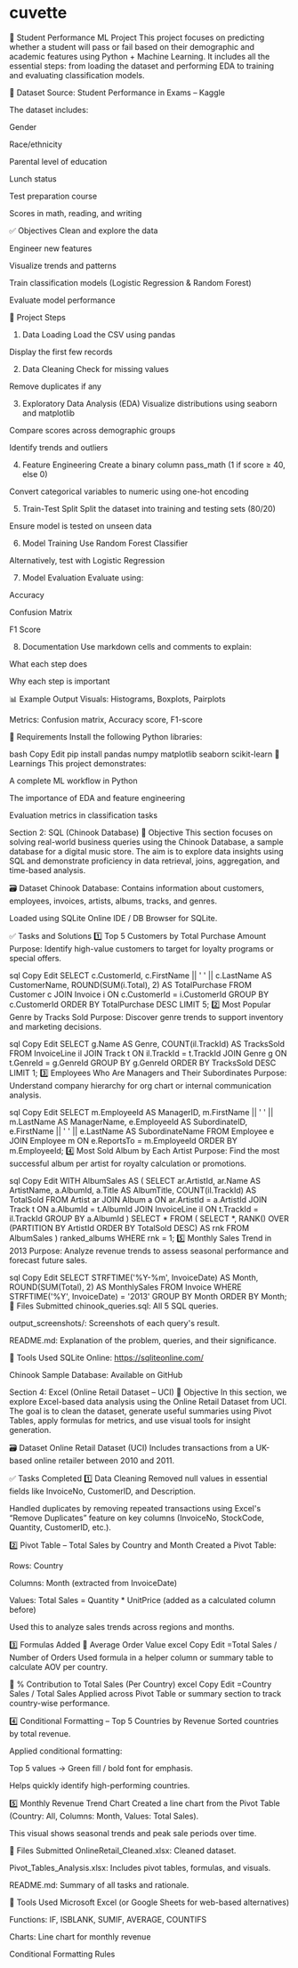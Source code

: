 # cuvette


🧠 Student Performance ML Project
This project focuses on predicting whether a student will pass or fail based on their demographic and academic features using Python + Machine Learning. It includes all the essential steps: from loading the dataset and performing EDA to training and evaluating classification models.

📁 Dataset
Source: Student Performance in Exams – Kaggle

The dataset includes:

Gender

Race/ethnicity

Parental level of education

Lunch status

Test preparation course

Scores in math, reading, and writing

✅ Objectives
Clean and explore the data

Engineer new features

Visualize trends and patterns

Train classification models (Logistic Regression & Random Forest)

Evaluate model performance

📌 Project Steps
1. Data Loading
Load the CSV using pandas

Display the first few records

2. Data Cleaning
Check for missing values

Remove duplicates if any

3. Exploratory Data Analysis (EDA)
Visualize distributions using seaborn and matplotlib

Compare scores across demographic groups

Identify trends and outliers

4. Feature Engineering
Create a binary column pass_math (1 if score ≥ 40, else 0)

Convert categorical variables to numeric using one-hot encoding

5. Train-Test Split
Split the dataset into training and testing sets (80/20)

Ensure model is tested on unseen data

6. Model Training
Use Random Forest Classifier

Alternatively, test with Logistic Regression

7. Model Evaluation
Evaluate using:

Accuracy

Confusion Matrix

F1 Score

8. Documentation
Use markdown cells and comments to explain:

What each step does

Why each step is important

📊 Example Output
Visuals: Histograms, Boxplots, Pairplots

Metrics: Confusion matrix, Accuracy score, F1-score

🚀 Requirements
Install the following Python libraries:

bash
Copy
Edit
pip install pandas numpy matplotlib seaborn scikit-learn
🧠 Learnings
This project demonstrates:

A complete ML workflow in Python

The importance of EDA and feature engineering

Evaluation metrics in classification tasks

Section 2: SQL (Chinook Database)
🎯 Objective
This section focuses on solving real-world business queries using the Chinook Database, a sample database for a digital music store. The aim is to explore data insights using SQL and demonstrate proficiency in data retrieval, joins, aggregation, and time-based analysis.

🗃️ Dataset
Chinook Database: Contains information about customers, employees, invoices, artists, albums, tracks, and genres.

Loaded using SQLite Online IDE / DB Browser for SQLite.

✅ Tasks and Solutions
1️⃣ Top 5 Customers by Total Purchase Amount
Purpose: Identify high-value customers to target for loyalty programs or special offers.

sql
Copy
Edit
SELECT c.CustomerId, c.FirstName || ' ' || c.LastName AS CustomerName,
       ROUND(SUM(i.Total), 2) AS TotalPurchase
FROM Customer c
JOIN Invoice i ON c.CustomerId = i.CustomerId
GROUP BY c.CustomerId
ORDER BY TotalPurchase DESC
LIMIT 5;
2️⃣ Most Popular Genre by Tracks Sold
Purpose: Discover genre trends to support inventory and marketing decisions.

sql
Copy
Edit
SELECT g.Name AS Genre, COUNT(il.TrackId) AS TracksSold
FROM InvoiceLine il
JOIN Track t ON il.TrackId = t.TrackId
JOIN Genre g ON t.GenreId = g.GenreId
GROUP BY g.GenreId
ORDER BY TracksSold DESC
LIMIT 1;
3️⃣ Employees Who Are Managers and Their Subordinates
Purpose: Understand company hierarchy for org chart or internal communication analysis.

sql
Copy
Edit
SELECT m.EmployeeId AS ManagerID, m.FirstName || ' ' || m.LastName AS ManagerName,
       e.EmployeeId AS SubordinateID, e.FirstName || ' ' || e.LastName AS SubordinateName
FROM Employee e
JOIN Employee m ON e.ReportsTo = m.EmployeeId
ORDER BY m.EmployeeId;
4️⃣ Most Sold Album by Each Artist
Purpose: Find the most successful album per artist for royalty calculation or promotions.

sql
Copy
Edit
WITH AlbumSales AS (
    SELECT ar.ArtistId, ar.Name AS ArtistName, a.AlbumId, a.Title AS AlbumTitle,
           COUNT(il.TrackId) AS TotalSold
    FROM Artist ar
    JOIN Album a ON ar.ArtistId = a.ArtistId
    JOIN Track t ON a.AlbumId = t.AlbumId
    JOIN InvoiceLine il ON t.TrackId = il.TrackId
    GROUP BY a.AlbumId
)
SELECT * FROM (
    SELECT *, RANK() OVER (PARTITION BY ArtistId ORDER BY TotalSold DESC) AS rnk
    FROM AlbumSales
) ranked_albums
WHERE rnk = 1;
5️⃣ Monthly Sales Trend in 2013
Purpose: Analyze revenue trends to assess seasonal performance and forecast future sales.

sql
Copy
Edit
SELECT STRFTIME('%Y-%m', InvoiceDate) AS Month, ROUND(SUM(Total), 2) AS MonthlySales
FROM Invoice
WHERE STRFTIME('%Y', InvoiceDate) = '2013'
GROUP BY Month
ORDER BY Month;
📎 Files Submitted
chinook_queries.sql: All 5 SQL queries.

output_screenshots/: Screenshots of each query's result.

README.md: Explanation of the problem, queries, and their significance.

📌 Tools Used
SQLite Online: https://sqliteonline.com/

Chinook Sample Database: Available on GitHub




 Section 4: Excel (Online Retail Dataset – UCI)
🎯 Objective
In this section, we explore Excel-based data analysis using the Online Retail Dataset from UCI. The goal is to clean the dataset, generate useful summaries using Pivot Tables, apply formulas for metrics, and use visual tools for insight generation.

🗃️ Dataset
Online Retail Dataset (UCI)
Includes transactions from a UK-based online retailer between 2010 and 2011.

✅ Tasks Completed
1️⃣ Data Cleaning
Removed null values in essential fields like InvoiceNo, CustomerID, and Description.

Handled duplicates by removing repeated transactions using Excel's “Remove Duplicates” feature on key columns (InvoiceNo, StockCode, Quantity, CustomerID, etc.).

2️⃣ Pivot Table – Total Sales by Country and Month
Created a Pivot Table:

Rows: Country

Columns: Month (extracted from InvoiceDate)

Values: Total Sales = Quantity * UnitPrice (added as a calculated column before)

Used this to analyze sales trends across regions and months.

3️⃣ Formulas Added
🔸 Average Order Value
excel
Copy
Edit
=Total Sales / Number of Orders
Used formula in a helper column or summary table to calculate AOV per country.

🔸 % Contribution to Total Sales (Per Country)
excel
Copy
Edit
=Country Sales / Total Sales
Applied across Pivot Table or summary section to track country-wise performance.

4️⃣ Conditional Formatting – Top 5 Countries by Revenue
Sorted countries by total revenue.

Applied conditional formatting:

Top 5 values → Green fill / bold font for emphasis.

Helps quickly identify high-performing countries.

5️⃣ Monthly Revenue Trend Chart
Created a line chart from the Pivot Table (Country: All, Columns: Month, Values: Total Sales).

This visual shows seasonal trends and peak sale periods over time.

📎 Files Submitted
OnlineRetail_Cleaned.xlsx: Cleaned dataset.

Pivot_Tables_Analysis.xlsx: Includes pivot tables, formulas, and visuals.

README.md: Summary of all tasks and rationale.

📌 Tools Used
Microsoft Excel (or Google Sheets for web-based alternatives)

Functions: IF, ISBLANK, SUMIF, AVERAGE, COUNTIFS

Charts: Line chart for monthly revenue

Conditional Formatting Rules
